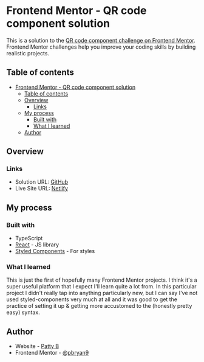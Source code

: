 # Frontend Mentor - QR code component solution

This is a solution to the [QR code component challenge on Frontend Mentor](https://www.frontendmentor.io/challenges/qr-code-component-iux_sIO_H). Frontend Mentor challenges help you improve your coding skills by building realistic projects.

## Table of contents

- [Frontend Mentor - QR code component solution](#frontend-mentor---qr-code-component-solution)
  - [Table of contents](#table-of-contents)
  - [Overview](#overview)
    - [Links](#links)
  - [My process](#my-process)
    - [Built with](#built-with)
    - [What I learned](#what-i-learned)
  - [Author](#author)

## Overview

### Links

- Solution URL: [GitHub](https://github.com/pbryan9/fm_qr_code)
- Live Site URL: [Netlify](https://655e9e521c57171a6e8de998--endearing-torte-ab8d0c.netlify.app/)

## My process

### Built with

- TypeScript
- [React](https://reactjs.org/) - JS library
- [Styled Components](https://styled-components.com/) - For styles

### What I learned

This is just the first of hopefully many Frontend Mentor projects. I think it's a super useful platform that I expect I'll learn quite a lot from. In this particular project I didn't really tap into anything particularly new, but I can say I've not used styled-components very much at all and it was good to get the practice of setting it up & getting more accustomed to the (honestly pretty easy) syntax.

## Author

- Website - [Patty B](https://pattyb.dev)
- Frontend Mentor - [@pbryan9](https://www.frontendmentor.io/profile/pbryan9)
